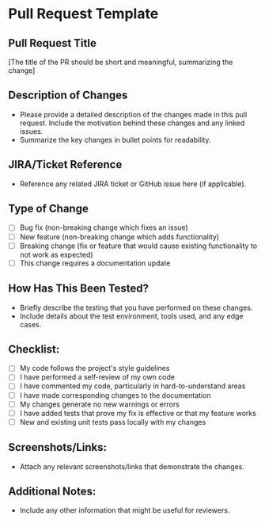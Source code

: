 # Pull Request Template

## Pull Request Title
[The title of the PR should be short and meaningful, summarizing the change]

## Description of Changes
- Please provide a detailed description of the changes made in this pull request. Include the motivation behind these changes and any linked issues.
- Summarize the key changes in bullet points for readability.

## JIRA/Ticket Reference
- Reference any related JIRA ticket or GitHub issue here (if applicable).

## Type of Change
- [ ] Bug fix (non-breaking change which fixes an issue)
- [ ] New feature (non-breaking change which adds functionality)
- [ ] Breaking change (fix or feature that would cause existing functionality to not work as expected)
- [ ] This change requires a documentation update

## How Has This Been Tested?
- Briefly describe the testing that you have performed on these changes.
- Include details about the test environment, tools used, and any edge cases.

## Checklist:
- [ ] My code follows the project's style guidelines
- [ ] I have performed a self-review of my own code
- [ ] I have commented my code, particularly in hard-to-understand areas
- [ ] I have made corresponding changes to the documentation
- [ ] My changes generate no new warnings or errors
- [ ] I have added tests that prove my fix is effective or that my feature works
- [ ] New and existing unit tests pass locally with my changes

## Screenshots/Links:
- Attach any relevant screenshots/links that demonstrate the changes.

## Additional Notes:
- Include any other information that might be useful for reviewers.
